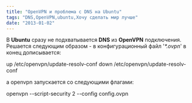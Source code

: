 ```yaml
---
title: "OpenVPN и проблема с DNS на Ubuntu"
tags: "DNS,OpenVPN,ubuntu,Хочу сделать мир лучше"
date: "2013-01-02"
---
```


В **Ubuntu** сразу не подхватывается **DNS** из **OpenVPN** подключения. Решается следующим образом - в конфигурационный файл '_\*.ovpn_' в конец дописывается:

up /etc/openvpn/update-resolv-conf
down /etc/openvpn/update-resolv-conf

а openvpn запускается со следующими флагами:

openvpn --script-security 2 --config config.ovpn
